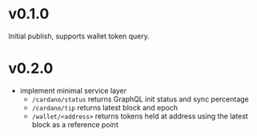 # v0.1.0

Initial publish, supports wallet token query.

# v0.2.0

- implement minimal service layer
  - `/cardano/status` returns GraphQL init status and sync percentage
  - `/cardano/tip` returns latest block and epoch
  - `/wallet/<address>` returns tokens held at address using the latest block as a reference point
